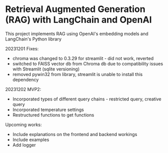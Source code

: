 # Retrieval Augmented Generation (RAG) with LangChain and OpenAI
This project implements RAG using OpenAI's embedding models and LangChain's Python library

20231201 Fixes:
- chroma was changed to 0.3.29 for streamlit - did not work, reverted
- switched to FAISS vector db from Chroma db due to compatibility issues with Streamlit (sqlite versioning)
- removed pywin32 from library, streamlit is unable to install this dependency

20231202 MVP2:
- Incorporated types of different query chains - restricted query, creative query
- Incorporated temperature settings
- Restructured functions to get functions

Upcoming works:
- Include explanations on the frontend and backend workings
- Include examples
- Add logger